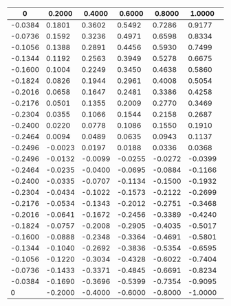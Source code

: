 |    0    | 0.2000  | 0.4000  | 0.6000  | 0.8000  | 1.0000  | 1.2000  | 1.4000  | 1.6000  | 1.8000  | 2.0000  | 2.2000  | 2.4000  | 2.6000  | 2.8000  | 3.0000  | 3.2000  | 3.4000  | 3.6000  | 3.8000  | 4.0000  | 4.2000  | 4.4000  | 4.6000  | 4.8000  | 5.0000  | 5.2000  | 5.4000  | 5.6000  | 5.8000  | 6.0000  | 6.2000  | 6.4000  | 6.6000  | 6.8000  | 7.0000  | 7.2000  | 7.4000  | 7.6000  | 7.8000  | 8.0000  | 8.2000  | 8.4000  | 8.6000  | 8.8000  | 9.0000  | 9.2000  | 9.4000  | 9.6000  | 9.8000  | 10.0000  |
|---------|---------|---------|---------|---------|---------|---------|---------|---------|---------|---------|---------|---------|---------|---------|---------|---------|---------|---------|---------|---------|---------|---------|---------|---------|---------|---------|---------|---------|---------|---------|---------|---------|---------|---------|---------|---------|---------|---------|---------|---------|---------|---------|---------|---------|---------|---------|---------|---------|---------|----------|
| -0.0384 |  0.1801 |  0.3602 |  0.5492 |  0.7286 |  0.9177 |  1.0972 |  1.2859 |  1.4659 |  1.6542 |  1.8346 |  2.0226 |  2.2032 |  2.3909 |  2.5718 |  2.7593 |  2.9403 |  3.1277 |  3.3089 |  3.4962 |  3.6774 |  3.8646 |  4.0459 |  4.2331 |  4.4144 |  4.6015 |  4.7830 |  4.9700 |  5.1515 |  5.3385 |  5.5200 |  5.7069 |  5.8885 |  6.0754 |  6.2570 |  6.4439 |  6.6255 |  6.8123 |  6.9940 |  7.1808 |  7.3625 |  7.5493 |  7.7310 |  7.9177 |  8.0995 |  8.2862 |  8.4679 |  8.6547 |  8.8364 |  9.0232 |   9.2049 |
| -0.0736 |  0.1592 |  0.3236 |  0.4971 |  0.6598 |  0.8334 |  0.9967 |  1.1694 |  1.3335 |  1.5055 |  1.6703 |  1.8417 |  2.0071 |  2.1779 |  2.3437 |  2.5142 |  2.6803 |  2.8505 |  3.0169 |  3.1869 |  3.3535 |  3.5233 |  3.6900 |  3.8597 |  4.0265 |  4.1961 |  4.3631 |  4.5325 |  4.6996 |  4.8689 |  5.0361 |  5.2053 |  5.3726 |  5.5418 |  5.7091 |  5.8782 |  6.0456 |  6.2146 |  6.3821 |  6.5511 |  6.7185 |  6.8875 |  7.0550 |  7.2240 |  7.3915 |  7.5604 |  7.7280 |  7.8968 |  8.0645 |  8.2333 |   8.4010 |
| -0.1056 |  0.1388 |  0.2891 |  0.4456 |  0.5930 |  0.7499 |  0.8978 |  1.0539 |  1.2028 |  1.3579 |  1.5076 |  1.6620 |  1.8124 |  1.9662 |  2.1170 |  2.2704 |  2.4216 |  2.5747 |  2.7262 |  2.8791 |  3.0307 |  3.1835 |  3.3352 |  3.4879 |  3.6397 |  3.7923 |  3.9442 |  4.0967 |  4.2487 |  4.4011 |  4.5531 |  4.7055 |  4.8576 |  5.0099 |  5.1621 |  5.3144 |  5.4665 |  5.6188 |  5.7710 |  5.9232 |  6.0754 |  6.2276 |  6.3799 |  6.5321 |  6.6843 |  6.8365 |  6.9888 |  7.1410 |  7.2932 |  7.4454 |   7.5977 |
| -0.1344 |  0.1192 |  0.2563 |  0.3949 |  0.5278 |  0.6675 |  0.8004 |  0.9395 |  1.0733 |  1.2115 |  1.3461 |  1.4836 |  1.6188 |  1.7558 |  1.8914 |  2.0280 |  2.1640 |  2.3004 |  2.4365 |  2.5727 |  2.7089 |  2.8451 |  2.9814 |  3.1175 |  3.2538 |  3.3899 |  3.5263 |  3.6623 |  3.7987 |  3.9347 |  4.0711 |  4.2072 |  4.3436 |  4.4796 |  4.6160 |  4.7520 |  4.8884 |  5.0244 |  5.1608 |  5.2969 |  5.4333 |  5.5693 |  5.7057 |  5.8417 |  5.9781 |  6.1141 |  6.2505 |  6.3866 |  6.5229 |  6.6590 |   6.7954 |
| -0.1600 |  0.1004 |  0.2249 |  0.3450 |  0.4638 |  0.5860 |  0.7042 |  0.8261 |  0.9449 |  1.0662 |  1.1856 |  1.3064 |  1.4262 |  1.5466 |  1.6667 |  1.7869 |  1.9072 |  2.0272 |  2.1477 |  2.2676 |  2.3881 |  2.5080 |  2.6285 |  2.7484 |  2.8689 |  2.9888 |  3.1093 |  3.2292 |  3.3497 |  3.4696 |  3.5901 |  3.7100 |  3.8305 |  3.9505 |  4.0709 |  4.1909 |  4.3113 |  4.4313 |  4.5517 |  4.6717 |  4.7921 |  4.9121 |  5.0325 |  5.1525 |  5.2729 |  5.3929 |  5.5133 |  5.6333 |  5.7537 |  5.8737 |   5.9941 |
| -0.1824 |  0.0826 |  0.1944 |  0.2961 |  0.4008 |  0.5054 |  0.6088 |  0.7138 |  0.8173 |  0.9220 |  1.0259 |  1.1302 |  1.2344 |  1.3385 |  1.4429 |  1.5468 |  1.6513 |  1.7552 |  1.8597 |  1.9636 |  2.0681 |  2.1720 |  2.2765 |  2.3803 |  2.4849 |  2.5887 |  2.6932 |  2.7971 |  2.9016 |  3.0055 |  3.1100 |  3.2139 |  3.3183 |  3.4223 |  3.5267 |  3.6307 |  3.7351 |  3.8391 |  3.9434 |  4.0475 |  4.1518 |  4.2559 |  4.3602 |  4.4643 |  4.5686 |  4.6727 |  4.7769 |  4.8811 |  4.9853 |  5.0895 |   5.1937 |
| -0.2016 |  0.0658 |  0.1647 |  0.2481 |  0.3386 |  0.4258 |  0.5143 |  0.6024 |  0.6906 |  0.7788 |  0.8670 |  0.9550 |  1.0434 |  1.1314 |  1.2198 |  1.3077 |  1.3962 |  1.4841 |  1.5725 |  1.6604 |  1.7489 |  1.8368 |  1.9252 |  2.0132 |  2.1016 |  2.1896 |  2.2779 |  2.3659 |  2.4543 |  2.5423 |  2.6306 |  2.7187 |  2.8070 |  2.8951 |  2.9833 |  3.0714 |  3.1597 |  3.2478 |  3.3360 |  3.4242 |  3.5124 |  3.6006 |  3.6888 |  3.7769 |  3.8651 |  3.9533 |  4.0415 |  4.1297 |  4.2178 |  4.3060 |   4.3942 |
| -0.2176 |  0.0501 |  0.1355 |  0.2009 |  0.2770 |  0.3469 |  0.4204 |  0.4918 |  0.5644 |  0.6362 |  0.7087 |  0.7806 |  0.8530 |  0.9250 |  0.9973 |  1.0693 |  1.1417 |  1.2137 |  1.2860 |  1.3580 |  1.4304 |  1.5024 |  1.5747 |  1.6467 |  1.7190 |  1.7911 |  1.8633 |  1.9354 |  2.0077 |  2.0798 |  2.1520 |  2.2241 |  2.2963 |  2.3685 |  2.4407 |  2.5128 |  2.5850 |  2.6572 |  2.7294 |  2.8015 |  2.8737 |  2.9459 |  3.0180 |  3.0902 |  3.1624 |  3.2346 |  3.3067 |  3.3789 |  3.4511 |  3.5233 |   3.5954 |
| -0.2304 |  0.0355 |  0.1066 |  0.1544 |  0.2158 |  0.2687 |  0.3269 |  0.3817 |  0.4388 |  0.4944 |  0.5509 |  0.6068 |  0.6632 |  0.7192 |  0.7755 |  0.8315 |  0.8878 |  0.9439 |  1.0001 |  1.0562 |  1.1124 |  1.1685 |  1.2247 |  1.2809 |  1.3370 |  1.3932 |  1.4493 |  1.5055 |  1.5617 |  1.6178 |  1.6740 |  1.7302 |  1.7863 |  1.8425 |  1.8986 |  1.9548 |  2.0109 |  2.0671 |  2.1233 |  2.1795 |  2.2356 |  2.2918 |  2.3479 |  2.4041 |  2.4602 |  2.5164 |  2.5726 |  2.6287 |  2.6849 |  2.7411 |   2.7972 |
| -0.2400 |  0.0220 |  0.0778 |  0.1086 |  0.1550 |  0.1910 |  0.2339 |  0.2722 |  0.3136 |  0.3529 |  0.3936 |  0.4334 |  0.4738 |  0.5138 |  0.5540 |  0.5942 |  0.6343 |  0.6745 |  0.7146 |  0.7548 |  0.7949 |  0.8351 |  0.8752 |  0.9154 |  0.9555 |  0.9957 |  1.0358 |  1.0760 |  1.1161 |  1.1563 |  1.1964 |  1.2366 |  1.2767 |  1.3169 |  1.3570 |  1.3972 |  1.4373 |  1.4775 |  1.5176 |  1.5578 |  1.5979 |  1.6381 |  1.6782 |  1.7184 |  1.7586 |  1.7987 |  1.8389 |  1.8790 |  1.9192 |  1.9593 |   1.9995 |
| -0.2464 |  0.0094 |  0.0489 |  0.0635 |  0.0943 |  0.1137 |  0.1412 |  0.1630 |  0.1887 |  0.2118 |  0.2367 |  0.2604 |  0.2847 |  0.3088 |  0.3329 |  0.3571 |  0.3812 |  0.4055 |  0.4294 |  0.4537 |  0.4777 |  0.5020 |  0.5260 |  0.5503 |  0.5743 |  0.5986 |  0.6226 |  0.6468 |  0.6709 |  0.6951 |  0.7192 |  0.7434 |  0.7675 |  0.7917 |  0.8158 |  0.8399 |  0.8640 |  0.8882 |  0.9123 |  0.9365 |  0.9606 |  0.9848 |  1.0089 |  1.0330 |  1.0572 |  1.0813 |  1.1055 |  1.1296 |  1.1538 |  1.1779 |   1.2020 |
| -0.2496 | -0.0023 |  0.0197 |  0.0188 |  0.0336 |  0.0368 |  0.0486 |  0.0541 |  0.0641 |  0.0709 |  0.0799 |  0.0875 |  0.0959 |  0.1039 |  0.1121 |  0.1203 |  0.1283 |  0.1366 |  0.1445 |  0.1528 |  0.1608 |  0.1691 |  0.1770 |  0.1853 |  0.1933 |  0.2016 |  0.2096 |  0.2178 |  0.2259 |  0.2341 |  0.2421 |  0.2503 |  0.2584 |  0.2666 |  0.2747 |  0.2828 |  0.2909 |  0.2991 |  0.3072 |  0.3154 |  0.3235 |  0.3316 |  0.3397 |  0.3479 |  0.3560 |  0.3641 |  0.3723 |  0.3804 |  0.3885 |  0.3967 |   0.4048 |
| -0.2496 | -0.0132 | -0.0099 | -0.0255 | -0.0272 | -0.0399 | -0.0441 | -0.0548 | -0.0606 | -0.0700 | -0.0768 | -0.0854 | -0.0928 | -0.1010 | -0.1087 | -0.1166 | -0.1245 | -0.1323 | -0.1403 | -0.1480 | -0.1561 | -0.1638 | -0.1719 | -0.1796 | -0.1876 | -0.1953 | -0.2034 | -0.2111 | -0.2191 | -0.2269 | -0.2349 | -0.2426 | -0.2506 | -0.2584 | -0.2663 | -0.2742 | -0.2821 | -0.2899 | -0.2978 | -0.3057 | -0.3136 | -0.3215 | -0.3294 | -0.3372 | -0.3451 | -0.3530 | -0.3609 | -0.3687 | -0.3766 | -0.3845 |  -0.3924 |
| -0.2464 | -0.0235 | -0.0400 | -0.0695 | -0.0884 | -0.1166 | -0.1369 | -0.1636 | -0.1853 | -0.2109 | -0.2335 | -0.2584 | -0.2815 | -0.3059 | -0.3295 | -0.3536 | -0.3774 | -0.4013 | -0.4252 | -0.4490 | -0.4730 | -0.4968 | -0.5208 | -0.5445 | -0.5686 | -0.5923 | -0.6163 | -0.6401 | -0.6641 | -0.6879 | -0.7119 | -0.7357 | -0.7597 | -0.7835 | -0.8074 | -0.8312 | -0.8552 | -0.8790 | -0.9030 | -0.9268 | -0.9507 | -0.9746 | -0.9985 | -1.0224 | -1.0463 | -1.0702 | -1.0941 | -1.1179 | -1.1418 | -1.1657 |  -1.1896 |
| -0.2400 | -0.0335 | -0.0707 | -0.1134 | -0.1500 | -0.1932 | -0.2300 | -0.2726 | -0.3102 | -0.3520 | -0.3904 | -0.4315 | -0.4704 | -0.5111 | -0.5504 | -0.5908 | -0.6303 | -0.6705 | -0.7102 | -0.7502 | -0.7901 | -0.8300 | -0.8699 | -0.9097 | -0.9497 | -0.9895 | -1.0295 | -1.0693 | -1.1093 | -1.1491 | -1.1891 | -1.2289 | -1.2689 | -1.3087 | -1.3487 | -1.3885 | -1.4285 | -1.4683 | -1.5083 | -1.5481 | -1.5881 | -1.6279 | -1.6679 | -1.7077 | -1.7477 | -1.7875 | -1.8275 | -1.8673 | -1.9073 | -1.9471 |  -1.9871 |
| -0.2304 | -0.0434 | -0.1022 | -0.1573 | -0.2122 | -0.2699 | -0.3237 | -0.3817 | -0.4356 | -0.4934 | -0.5477 | -0.6050 | -0.6597 | -0.7166 | -0.7717 | -0.8283 | -0.8836 | -0.9400 | -0.9955 | -1.0517 | -1.1074 | -1.1635 | -1.2193 | -1.2753 | -1.3311 | -1.3871 | -1.4430 | -1.4989 | -1.5548 | -1.6107 | -1.6666 | -1.7225 | -1.7784 | -1.8343 | -1.8903 | -1.9461 | -2.0021 | -2.0579 | -2.1139 | -2.1698 | -2.2257 | -2.2816 | -2.3375 | -2.3934 | -2.4494 | -2.5052 | -2.5612 | -2.6170 | -2.6730 | -2.7289 |  -2.7848 |
| -0.2176 | -0.0534 | -0.1343 | -0.2012 | -0.2751 | -0.3468 | -0.4180 | -0.4911 | -0.5616 | -0.6350 | -0.7055 | -0.7788 | -0.8494 | -0.9225 | -0.9934 | -1.0662 | -1.1373 | -1.2100 | -1.2813 | -1.3538 | -1.4252 | -1.4975 | -1.5691 | -1.6413 | -1.7129 | -1.7851 | -1.8568 | -1.9289 | -2.0007 | -2.0727 | -2.1446 | -2.2165 | -2.2884 | -2.3604 | -2.4323 | -2.5042 | -2.5761 | -2.6480 | -2.7200 | -2.7919 | -2.8638 | -2.9357 | -3.0076 | -3.0795 | -3.1515 | -3.2234 | -3.2953 | -3.3672 | -3.4392 | -3.5110 |  -3.5830 |
| -0.2016 | -0.0641 | -0.1672 | -0.2456 | -0.3389 | -0.4240 | -0.5131 | -0.6009 | -0.6884 | -0.7771 | -0.8641 | -0.9530 | -1.0399 | -1.1289 | -1.2158 | -1.3047 | -1.3917 | -1.4805 | -1.5676 | -1.6563 | -1.7435 | -1.8321 | -1.9194 | -2.0079 | -2.0953 | -2.1837 | -2.2713 | -2.3595 | -2.4472 | -2.5354 | -2.6230 | -2.7112 | -2.7989 | -2.8870 | -2.9748 | -3.0629 | -3.1507 | -3.2387 | -3.3266 | -3.4146 | -3.5024 | -3.5904 | -3.6783 | -3.7663 | -3.8542 | -3.9421 | -4.0300 | -4.1180 | -4.2059 | -4.2938 |  -4.3818 |
| -0.1824 | -0.0757 | -0.2008 | -0.2905 | -0.4035 | -0.5017 | -0.6092 | -0.7111 | -0.8161 | -0.9196 | -1.0235 | -1.1278 | -1.2312 | -1.3358 | -1.4390 | -1.5438 | -1.6469 | -1.7516 | -1.8547 | -1.9595 | -2.0627 | -2.1673 | -2.2706 | -2.3752 | -2.4785 | -2.5830 | -2.6864 | -2.7909 | -2.8943 | -2.9987 | -3.1022 | -3.2066 | -3.3101 | -3.4144 | -3.5180 | -3.6223 | -3.7259 | -3.8301 | -3.9338 | -4.0380 | -4.1417 | -4.2458 | -4.3496 | -4.4537 | -4.5575 | -4.6616 | -4.7654 | -4.8694 | -4.9733 | -5.0773 |  -5.1812 |
| -0.1600 | -0.0888 | -0.2348 | -0.3364 | -0.4691 | -0.5801 | -0.7063 | -0.8219 | -0.9449 | -1.0627 | -1.1841 | -1.3032 | -1.4236 | -1.5434 | -1.6633 | -1.7834 | -1.9030 | -2.0234 | -2.1429 | -2.2634 | -2.3827 | -2.5033 | -2.6226 | -2.7432 | -2.8625 | -2.9831 | -3.1025 | -3.2230 | -3.3424 | -3.4628 | -3.5823 | -3.7027 | -3.8222 | -3.9426 | -4.0621 | -4.1825 | -4.3020 | -4.4224 | -4.5420 | -4.6622 | -4.7819 | -4.9021 | -5.0218 | -5.1420 | -5.2617 | -5.3819 | -5.5016 | -5.6218 | -5.7415 | -5.8617 |  -5.9814 |
| -0.1344 | -0.1040 | -0.2692 | -0.3836 | -0.5354 | -0.6595 | -0.8045 | -0.9335 | -1.0748 | -1.2066 | -1.3459 | -1.4792 | -1.6172 | -1.7516 | -1.8888 | -2.0238 | -2.1604 | -2.2959 | -2.4322 | -2.5680 | -2.7040 | -2.8400 | -2.9759 | -3.1120 | -3.2477 | -3.3839 | -3.5196 | -3.6559 | -3.7915 | -3.9278 | -4.0634 | -4.1997 | -4.3353 | -4.4717 | -4.6073 | -4.7436 | -4.8792 | -5.0155 | -5.1511 | -5.2874 | -5.4230 | -5.5593 | -5.6949 | -5.8312 | -5.9669 | -6.1031 | -6.2388 | -6.3751 | -6.5107 | -6.6470 |  -6.7826 |
| -0.1056 | -0.1220 | -0.3034 | -0.4328 | -0.6022 | -0.7404 | -0.9034 | -1.0464 | -1.2058 | -1.3515 | -1.5088 | -1.6562 | -1.8121 | -1.9607 | -2.1156 | -2.2651 | -2.4192 | -2.5693 | -2.7229 | -2.8734 | -3.0266 | -3.1775 | -3.3304 | -3.4816 | -3.6343 | -3.7856 | -3.9381 | -4.0896 | -4.2420 | -4.3936 | -4.5459 | -4.6976 | -4.8498 | -5.0016 | -5.1537 | -5.3056 | -5.4576 | -5.6095 | -5.7615 | -5.9135 | -6.0654 | -6.2175 | -6.3693 | -6.5214 | -6.6733 | -6.8254 | -6.9772 | -7.1293 | -7.2811 | -7.4332 |  -7.5851 |
| -0.0736 | -0.1433 | -0.3371 | -0.4845 | -0.6691 | -0.8234 | -1.0029 | -1.1610 | -1.3375 | -1.4980 | -1.6726 | -1.8347 | -2.0080 | -2.1712 | -2.3435 | -2.5075 | -2.6791 | -2.8438 | -3.0148 | -3.1800 | -3.3506 | -3.5161 | -3.6863 | -3.8523 | -4.0222 | -4.1883 | -4.3580 | -4.5244 | -4.6939 | -4.8605 | -5.0297 | -5.1965 | -5.3656 | -5.5325 | -5.7015 | -5.8686 | -6.0374 | -6.2046 | -6.3733 | -6.5406 | -6.7092 | -6.8766 | -7.0452 | -7.2126 | -7.3811 | -7.5486 | -7.7170 | -7.8846 | -8.0529 | -8.2205 |  -8.3889 |
| -0.0384 | -0.1690 | -0.3696 | -0.5399 | -0.7354 | -0.9095 | -1.1021 | -1.2784 | -1.4693 | -1.6470 | -1.8368 | -2.0154 | -2.2044 | -2.3838 | -2.5721 | -2.7520 | -2.9398 | -3.1202 | -3.3076 | -3.4883 | -3.6754 | -3.8565 | -4.0433 | -4.2246 | -4.4111 | -4.5927 | -4.7790 | -4.9607 | -5.1469 | -5.3288 | -5.5148 | -5.6968 | -5.8827 | -6.0649 | -6.2507 | -6.4329 | -6.6186 | -6.8010 | -6.9865 | -7.1690 | -7.3544 | -7.5370 | -7.7224 | -7.9050 | -8.0903 | -8.2730 | -8.4583 | -8.6411 | -8.8262 | -9.0091 |  -9.1942 |
|       0 | -0.2000 | -0.4000 | -0.6000 | -0.8000 | -1.0000 | -1.2000 | -1.4000 | -1.6000 | -1.8000 | -2.0000 | -2.2000 | -2.4000 | -2.6000 | -2.8000 | -3.0000 | -3.2000 | -3.4000 | -3.6000 | -3.8000 | -4.0000 | -4.2000 | -4.4000 | -4.6000 | -4.8000 | -5.0000 | -5.2000 | -5.4000 | -5.6000 | -5.8000 | -6.0000 | -6.2000 | -6.4000 | -6.6000 | -6.8000 | -7.0000 | -7.2000 | -7.4000 | -7.6000 | -7.8000 | -8.0000 | -8.2000 | -8.4000 | -8.6000 | -8.8000 | -9.0000 | -9.2000 | -9.4000 | -9.6000 | -9.8000 | -10.0000 |

